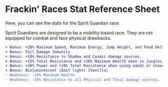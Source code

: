 # Frackin' Races Stat Reference Sheet

Here, you can see the stats for the Spirit Guardian race.

Spirit Guardians are designed to be a mobility-based race. They are not equipped for combat and face physical drawbacks.

```diff
+ Bonus: +20% Maximum Speed, Maximum Energy, Jump Height, and Food Delta (Hunger meter lasts 20% longer)
+ Bonus: Fall Damage Immunity
+ Bonus: +10% Resistance to Shadow and Cosmic damage sources.
+ Bonus: +15% Total Resistance and +10% Maximum Health when in Jungles, Forests, Bogs, or Arboreal biomes.
+ Bonus: +30% Power and +10% Total Resistance when using wands or staves.
+ Bonus: Bioluminescent (Emit light) [Vanilla]
- Weakness: -20% Maximum Health
- Weakness: -30% Resistance to all Physical and Toxic damage sources.
```
